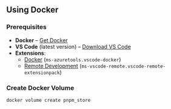 ## Using Docker

### Prerequisites

- **Docker** – [Get Docker](https://docs.docker.com/get-docker/)
- **VS Code** (latest version) – [Download VS Code](https://code.visualstudio.com/download)
- **Extensions**:
  - [Docker](https://marketplace.visualstudio.com/items?itemName=ms-azuretools.vscode-docker) (`ms-azuretools.vscode-docker`)
  - [Remote Development](https://marketplace.visualstudio.com/items?itemName=ms-vscode-remote.vscode-remote-extensionpack) (`ms-vscode-remote.vscode-remote-extensionpack`)

### Create Docker Volume

```sh
docker volume create pnpm_store
```